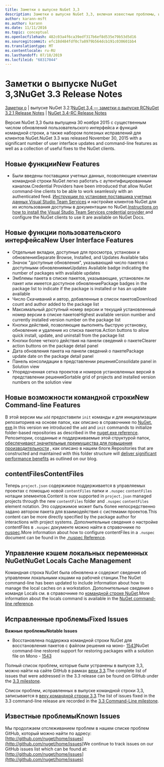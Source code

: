 ```yaml
---
title: Заметки о выпуске NuGet 3,3
description: Заметки о выпуске NuGet 3,3, включая известные проблемы, исправления ошибок, добавленные функции и DCR.
author: karann-msft
ms.author: karann
ms.date: 11/11/2016
ms.topic: conceptual
ms.openlocfilehash: 482c03a4f6ca39edf317b6ef8d535e79b53d5d16
ms.sourcegitcommit: efc18d484fdf0c7a8979b564dcb191c030601bb4
ms.translationtype: MT
ms.contentlocale: ru-RU
ms.lasthandoff: 07/18/2019
ms.locfileid: "68317044"
---
```

# <a name="nuget-33-release-notes"></a><span data-ttu-id="4e933-103">Заметки о выпуске NuGet 3,3</span><span class="sxs-lookup"><span data-stu-id="4e933-103">NuGet 3.3 Release Notes</span></span>

<span data-ttu-id="4e933-104">[Заметки о](../release-notes/nuget-3.2.1.md) | выпуске NuGet 3.2.1[NuGet 3,4 — заметки о выпуске RC](../release-notes/nuget-3.4-RC.md)</span><span class="sxs-lookup"><span data-stu-id="4e933-104">[NuGet 3.2.1 Release Notes](../release-notes/nuget-3.2.1.md) | [NuGet 3.4-RC Release Notes](../release-notes/nuget-3.4-RC.md)</span></span>

<span data-ttu-id="4e933-105">Версия NuGet 3,3 была выпущена 30 ноября 2015 с существенным числом обновлений пользовательского интерфейса и функций командной строки, а также набором полезных исправлений для клиентов NuGet.</span><span class="sxs-lookup"><span data-stu-id="4e933-105">NuGet 3.3 was released November 30, 2015 with a significant number of user interface updates and command-line features as well as a collection of useful fixes to the NuGet clients.</span></span>

## <a name="new-features"></a><span data-ttu-id="4e933-106">Новые функции</span><span class="sxs-lookup"><span data-stu-id="4e933-106">New Features</span></span>

* <span data-ttu-id="4e933-107">Были введены поставщики учетных данных, позволяющие клиентам командной строки NuGet легко работать с аутентифицированным каналом.</span><span class="sxs-lookup"><span data-stu-id="4e933-107">Credential Providers have been introduced that allow NuGet command-line clients to be able to work seamlessly with an authenticated feed.</span></span> <span data-ttu-id="4e933-108">[Инструкции по установке поставщика учетных данных Visual Studio Team Services](../api/nuget-exe-credential-providers.md) и настройке клиентов NuGet для их использования доступны в документации по NuGet.</span><span class="sxs-lookup"><span data-stu-id="4e933-108">[Instructions on how to install the Visual Studio Team Services credential provider ](../api/nuget-exe-credential-providers.md) and configure the NuGet clients to use it are available on NuGet Docs.</span></span>

## <a name="new-user-interface-features"></a><span data-ttu-id="4e933-109">Новые функции пользовательского интерфейса</span><span class="sxs-lookup"><span data-stu-id="4e933-109">New User Interface Features</span></span>

* <span data-ttu-id="4e933-110">Отдельные вкладки, доступные для просмотра, установки и обновления</span><span class="sxs-lookup"><span data-stu-id="4e933-110">Separate Browse, Installed, and Updates Available tabs</span></span>
* <span data-ttu-id="4e933-111">Значок "доступные обновления", указывающий число пакетов с доступными обновлениями</span><span class="sxs-lookup"><span data-stu-id="4e933-111">Updates Available badge indicating the number of packages with available updates</span></span>
* <span data-ttu-id="4e933-112">Эмблемы пакета в списке пакетов, указывающие, установлен ли пакет или имеется доступное обновление</span><span class="sxs-lookup"><span data-stu-id="4e933-112">Package badges in the package list to indicate if the package is installed or has an update available</span></span>
* <span data-ttu-id="4e933-113">Число Скачиваний и автор, добавленные в список пакетов</span><span class="sxs-lookup"><span data-stu-id="4e933-113">Download count and author added to the package list</span></span>
* <span data-ttu-id="4e933-114">Максимальный доступный номер версии и текущий установленный номер версии в списке пакетов</span><span class="sxs-lookup"><span data-stu-id="4e933-114">Highest available version number and currently installed version number on the package list</span></span>
* <span data-ttu-id="4e933-115">Кнопки действий, позволяющие выполнять быструю установку, обновление и удаление из списка пакетов.</span><span class="sxs-lookup"><span data-stu-id="4e933-115">Action buttons to allow quick install, update, and uninstall from the package list</span></span>
* <span data-ttu-id="4e933-116">Кнопки более четкого действия на панели сведений о пакете</span><span class="sxs-lookup"><span data-stu-id="4e933-116">Clearer action buttons on the package detail panel</span></span>
* <span data-ttu-id="4e933-117">Дата обновления пакета на панели сведений о пакете</span><span class="sxs-lookup"><span data-stu-id="4e933-117">Package update date on the package detail panel</span></span>
* <span data-ttu-id="4e933-118">Панель консолидации в представлении решения</span><span class="sxs-lookup"><span data-stu-id="4e933-118">Consolidate panel in Solution view</span></span>
* <span data-ttu-id="4e933-119">Упорядоченная сетка проектов и номеров установленных версий в представлении решения</span><span class="sxs-lookup"><span data-stu-id="4e933-119">Sortable grid of projects and installed version numbers on the solution view</span></span>

## <a name="new-command-line-features"></a><span data-ttu-id="4e933-120">Новые возможности командной строки</span><span class="sxs-lookup"><span data-stu-id="4e933-120">New Command-line Features</span></span>

<span data-ttu-id="4e933-121">В этой версии мы `add` предоставили `init` команды и для инициализации репозиториев на основе папок, как описано в справочнике по [NuGet. exe](../reference/nuget-exe-cli-reference.md).</span><span class="sxs-lookup"><span data-stu-id="4e933-121">In this version we introduced the `add` and `init` commands to initialize folder-based repositories as described in the [nuget.exe reference](../reference/nuget-exe-cli-reference.md).</span></span> <span data-ttu-id="4e933-122">Репозитории, созданные и поддерживаемые этой структурой папок, [обеспечивают значительные преимущества для повышения производительности](http://blog.nuget.org/20150922/Accelerate-Package-Source.html) , как описано в нашем блоге.</span><span class="sxs-lookup"><span data-stu-id="4e933-122">Repositories that are constructed and maintained with this folder structure will [deliver significant performance benefits](http://blog.nuget.org/20150922/Accelerate-Package-Source.html) as outlined on our blog.</span></span>

## <a name="contentfiles"></a><span data-ttu-id="4e933-123">contentFiles</span><span class="sxs-lookup"><span data-stu-id="4e933-123">ContentFiles</span></span>

<span data-ttu-id="4e933-124">Теперь `project.json` содержимое поддерживается в управляемых проектах с помощью новой `contentFiles` папки и `.nuspec` `contentFiles` нотации элементов.</span><span class="sxs-lookup"><span data-stu-id="4e933-124">Content is now supported in `project.json` managed projects through the new `contentFiles` folder and `.nuspec` `contentFiles` element notation.</span></span>  <span data-ttu-id="4e933-125">Это содержимое может быть более непосредственно задано автором пакета для взаимодействия с системами проектов.</span><span class="sxs-lookup"><span data-stu-id="4e933-125">This content can be more directly specified by the package author for interactions with project systems.</span></span>  <span data-ttu-id="4e933-126">Дополнительные сведения о настройке contentFiles в `.nuspec` документе можно найти в справочнике по [nuspec](../reference/nuspec.md).</span><span class="sxs-lookup"><span data-stu-id="4e933-126">More information about how to configure contentFiles in a `.nuspec` document can be found in the [.nuspec Reference](../reference/nuspec.md).</span></span>

## <a name="nuget-locals-cache-management"></a><span data-ttu-id="4e933-127">Управление кэшем локальных переменных NuGet</span><span class="sxs-lookup"><span data-stu-id="4e933-127">NuGet Locals Cache Management</span></span>

<span data-ttu-id="4e933-128">Командная строка NuGet была обновлена и содержит сведения об управлении локальными кэшами на рабочей станции.</span><span class="sxs-lookup"><span data-stu-id="4e933-128">The NuGet command-line has been updated to include information about how to manage the local caches on a workstation.</span></span>  <span data-ttu-id="4e933-129">Дополнительные сведения о команде Locals см. в справочнике по [командной строке NuGet](../reference/cli-reference/cli-ref-locals.md).</span><span class="sxs-lookup"><span data-stu-id="4e933-129">More information about the locals command is available in the [NuGet command-line reference](../reference/cli-reference/cli-ref-locals.md).</span></span>

## <a name="fixed-issues"></a><span data-ttu-id="4e933-130">Исправленные проблемы</span><span class="sxs-lookup"><span data-stu-id="4e933-130">Fixed Issues</span></span>

<span data-ttu-id="4e933-131">**Важные проблемы**</span><span class="sxs-lookup"><span data-stu-id="4e933-131">**Notable Issues**</span></span>

* <span data-ttu-id="4e933-132">Восстановлена поддержка командной строки NuGet для восстановления пакетов с файлом решения на моно- [1543](https://github.com/NuGet/Home/issues/1543)</span><span class="sxs-lookup"><span data-stu-id="4e933-132">NuGet command-line restored support for restoring packages with a solution file on Mono - [1543](https://github.com/NuGet/Home/issues/1543)</span></span>

<span data-ttu-id="4e933-133">Полный список проблем, которые были устранены в выпуске 3,3, можно найти на сайте GitHub в рамках [вехи 3,3](https://github.com/NuGet/Home/issues?q=is%3Aissue+milestone%3A3.3.0+is%3Aclosed).</span><span class="sxs-lookup"><span data-stu-id="4e933-133">The complete list of issues that were addressed in the 3.3 release can be found on GitHub under the [3.3 milestone](https://github.com/NuGet/Home/issues?q=is%3Aissue+milestone%3A3.3.0+is%3Aclosed).</span></span>

<span data-ttu-id="4e933-134">Список проблем, исправленных в выпуске командной строки 3,3, записывается в [веху командной строки 3,3](https://github.com/NuGet/Home/issues?q=is%3Aissue+is%3Aclosed+milestone%3A3.3.0-commandline).</span><span class="sxs-lookup"><span data-stu-id="4e933-134">The list of issues fixed in the 3.3 command-line release are recorded in the [3.3 Command-Line milestone](https://github.com/NuGet/Home/issues?q=is%3Aissue+is%3Aclosed+milestone%3A3.3.0-commandline).</span></span>

## <a name="known-issues"></a><span data-ttu-id="4e933-135">Известные проблемы</span><span class="sxs-lookup"><span data-stu-id="4e933-135">Known Issues</span></span>

<span data-ttu-id="4e933-136">Мы продолжаем отслеживанием проблем в нашем списке проблем GitHub, который можно найти по адресу:[http://github.com/nuget/home/issues](http://github.com/nuget/home/issues)</span><span class="sxs-lookup"><span data-stu-id="4e933-136">We continue to track issues on our GitHub issues list which can be found at: [http://github.com/nuget/home/issues](http://github.com/nuget/home/issues)</span></span>